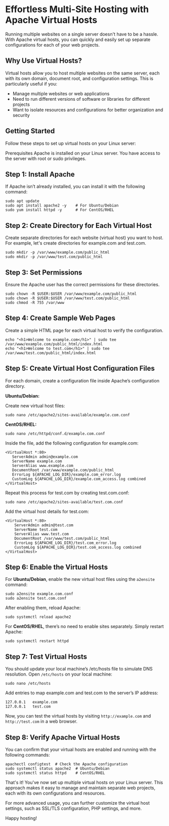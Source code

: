 # Effortless Multi-Site Hosting with Apache Virtual Hosts

Running multiple websites on a single server doesn't have to be a hassle. With Apache virtual hosts, you can quickly and easily set up separate configurations for each of your web projects.

## Why Use Virtual Hosts?

Virtual hosts allow you to host multiple websites on the same server, each with its own domain, document root, and configuration settings. This is particularly useful if you:

- Manage multiple websites or web applications
- Need to run different versions of software or libraries for different projects
- Want to isolate resources and configurations for better organization and security

## Getting Started

Follow these steps to set up virtual hosts on your Linux server:

Prerequisites
Apache is installed on your Linux server.
You have access to the server with root or sudo privileges.

## Step 1: Install Apache
If Apache isn’t already installed, you can install it with the following command:
```
sudo apt update
sudo apt install apache2 -y    # For Ubuntu/Debian
sudo yum install httpd -y      # For CentOS/RHEL
 ```
## Step 2: Create Directory for Each Virtual Host

Create separate directories for each website (virtual host) you want to host. For example, let's create directories for example.com and test.com.
```
sudo mkdir -p /var/www/example.com/public_html
sudo mkdir -p /var/www/test.com/public_html
```
## Step 3: Set Permissions

Ensure the Apache user has the correct permissions for these directories.
 ```
sudo chown -R $USER:$USER /var/www/example.com/public_html
sudo chown -R $USER:$USER /var/www/test.com/public_html
sudo chmod -R 755 /var/www
```
## Step 4: Create Sample Web Pages

Create a simple HTML page for each virtual host to verify the configuration.
 ```
echo "<h1>Welcome to example.com</h1>" | sudo tee /var/www/example.com/public_html/index.html
echo "<h1>Welcome to test.com</h1>" | sudo tee /var/www/test.com/public_html/index.html
 ```
## Step 5: Create Virtual Host Configuration Files

For each domain, create a configuration file inside Apache’s configuration directory.

**Ubuntu/Debian:**

Create new virtual host files:

```
sudo nano /etc/apache2/sites-available/example.com.conf
```
**CentOS/RHEL:**
```
sudo nano /etc/httpd/conf.d/example.com.conf
```
Inside the file, add the following configuration for example.com:
 ```
<VirtualHost *:80>
    ServerAdmin admin@example.com
    ServerName example.com
    ServerAlias www.example.com
    DocumentRoot /var/www/example.com/public_html
    ErrorLog ${APACHE_LOG_DIR}/example.com_error.log
    CustomLog ${APACHE_LOG_DIR}/example.com_access.log combined
</VirtualHost>
 ```
Repeat this process for test.com by creating test.com.conf:
```
sudo nano /etc/apache2/sites-available/test.com.conf
```
Add the virtual host details for test.com:

```
<VirtualHost *:80>
    ServerAdmin admin@test.com
    ServerName test.com
    ServerAlias www.test.com
    DocumentRoot /var/www/test.com/public_html
    ErrorLog ${APACHE_LOG_DIR}/test.com_error.log
    CustomLog ${APACHE_LOG_DIR}/test.com_access.log combined
</VirtualHost>
```
## Step 6: Enable the Virtual Hosts

For **Ubuntu/Debian**, enable the new virtual host files using the ```a2ensite``` command:

```
sudo a2ensite example.com.conf
sudo a2ensite test.com.conf
```
After enabling them, reload Apache:
```
sudo systemctl reload apache2
```
For **CentOS/RHEL**, there’s no need to enable sites separately. Simply restart Apache:
```
sudo systemctl restart httpd
```
## Step 7: Test Virtual Hosts

You should update your local machine’s /etc/hosts file to simulate DNS resolution. Open ```/etc/hosts``` on your local machine:
```
sudo nano /etc/hosts
```
Add entries to map example.com and test.com to the server’s IP address:
```
127.0.0.1   example.com
127.0.0.1   test.com
```
Now, you can test the virtual hosts by visiting ```http://example.com``` and ```http://test.com``` in a web browser.

## Step 8: Verify Apache Virtual Hosts

You can confirm that your virtual hosts are enabled and running with the following commands:
```
apachectl configtest  # Check the Apache configuration
sudo systemctl status apache2  # Ubuntu/Debian
sudo systemctl status httpd    # CentOS/RHEL
```

That's it! You've now set up multiple virtual hosts on your Linux server. This approach makes it easy to manage and maintain separate web projects, each with its own configurations and resources.

For more advanced usage, you can further customize the virtual host settings, such as SSL/TLS configuration, PHP settings, and more.

Happy hosting!
